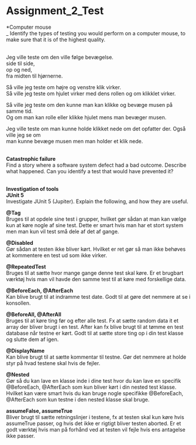 # Assignment_2_Test

*Computer mouse<br />_
Identify the types of testing you would perform on a computer mouse, to
make sure that it is of the highest quality.<br /><br />

Jeg ville teste om den ville følge bevægelse. <br />
side til side,<br />
op og ned, <br />
fra midten til  hjørnerne.<br />

Så ville jeg teste om højre og venstre klik virker. <br />
Så ville jeg teste om hjulet virker med dens rollen og om klikklet virker.<br />

Så ville jeg teste om den kunne man kan klikke og bevæge musen på samme tid.<br />
Og om man kan rolle eller klikke hjulet mens man bevæger musen.<br />

Jeg ville teste om man kunne holde klikket nede om det opfatter der. Også ville jeg se om <br />man kunne bevæge musen men man holder et klik nede.<br /><br />

**Catastrophic failure**<br />
Find a story where a software system defect had a bad outcome. Describe what happened. Can you identify a test that would have prevented it?<br /><br />



**Investigation of tools**<br />
**JUnit 5**<br />
Investigate JUnit 5 (Jupiter). Explain the following, and how they are useful.<br/>

**@Tag** <br />
Bruges til at opdele sine test i grupper, hvilket gør sådan at man kan vælge kun at køre nogle af sine test. Dette er smart hvis man har et stort system men man kun vil test små dele af det af gange.<br />

**@Disabled** <br />
Gør sådan at testen ikke bliver kørt. Hvilket er ret gør så man ikke behøves at kommentere en test ud som ikke virker.<br />

**@RepeatedTest <br />**
Bruges til at sætte hvor mange gange denne test skal køre. Er et brugbart værktøj hvis man vil havde den samme test til at køre med forskellige data.<br />

**@BeforeEach, @AfterEach<br />**
Kan blive brugt til at indramme test date. Godt til at gøre det nemmere at se i konsollen.<br />

**@BeforeAll, @AfterAll<br />**
Bruges til at køre ting før og efter alle test. Fx at sætte random data it et array der bliver brugt i en test. After kan fx blive brugt til at tømme en test database når testne er kørt. Godt til at sætte store ting op i din test klasse og slutte dem af igen.<br />

**@DisplayName<br />**
Kan blive brugt til at sætte kommentar til testne. Gør det nemmere at holde styr på hvad testene skal hvis de fejler.<br />



**@Nested<br />**
Gør så du kan lave en klasse inde i dine test hvor du kan lave en specifik 
@BeforeEach, @AfterEach som kun bliver kørt i din nested test klasse. Hvilket kan være smart hvis du kan bruge nogle specifikke 
@BeforeEach, @AfterEach som kun testne i den nested klasse skal bruge.<br />

**assumeFalse, assumeTrue<br />**
Bliver brugt til sætte retningslinjer i testene, fx at testen skal kun køre hvis assumeTrue passer, og hvis det ikke er rigtigt bliver testen aborted.
Er et godt værktøj hvis man på forhånd ved at testen vil fejle hvis ens antagelse ikke passer.<br />

